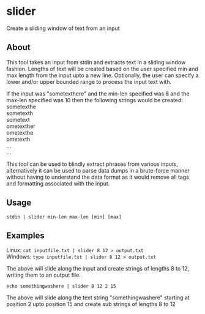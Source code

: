 # slider
Create a sliding window of text from an input

## About

This tool takes an input from stdin and extracts text in a sliding window fashion. Lengths of text will be created based on the user specified min and max length from the input upto a new line. Optionally, the user can specify a lower and/or upper bounded range to process the input text with.

If the input was "sometexthere" and the min-len specified was 8 and the max-len specified was 10 then the following strings would be created:\
sometexthe\
sometexth\
sometext\
ometexther\
ometexthe\
ometexth\
...\
...

This tool can be used to blindly extract phrases from various inputs, alternatively it can be used to parse data dumps in a brute-force manner without having to understand the data format as it would remove all tags and formatting associated with the input.
## Usage
`stdin | slider min-len max-len [min] [max]`

## Examples
Linux:
`cat inputfile.txt | slider 8 12 > output.txt`\
Windows:
`type inputfile.txt | slider 8 12 > output.txt`

The above will slide along the input and create strings of lengths 8 to 12, writing them to an output file. 

`echo somethingwashere | slider 8 12 2 15`

The above will slide along the text string "somethingwashere" starting at position 2 upto position 15 and create sub strings of lengths 8 to 12
